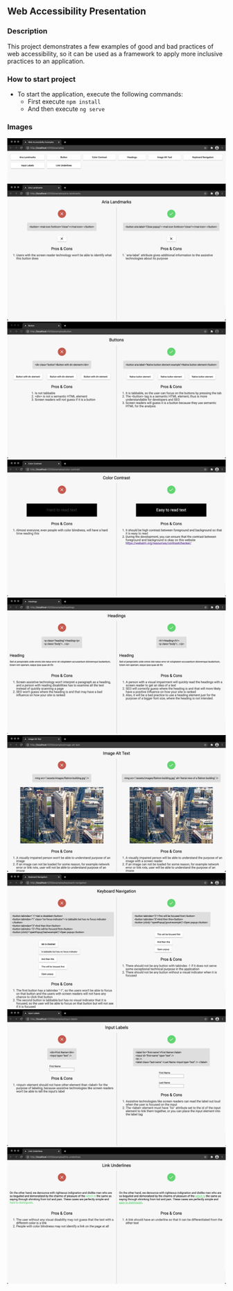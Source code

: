 ## Web Accessibility Presentation

### Description

This project demonstrates a few examples of good and bad practices of
web accessibility, so it can be used as a framework to apply more
inclusive practices to an application.

### How to start project

- To start the application, execute the following commands:
  - First execute `npm install`
  - And then execute `ng serve`

### Images

![Web accessibility examples](https://github.com/datomarjanidze/web-accessibility-presentation/blob/main/src/assets/images/examples/1-web-accessibility-examples.png?raw=true)
![Aria landmarks](https://github.com/datomarjanidze/web-accessibility-presentation/blob/main/src/assets/images/examples/2-aria-landmarks.png?raw=true)
![Buttons](https://github.com/datomarjanidze/web-accessibility-presentation/blob/main/src/assets/images/examples/3-buttons.png?raw=true)
![Color contrast](https://github.com/datomarjanidze/web-accessibility-presentation/blob/main/src/assets/images/examples/4-color-contrast.png?raw=true)
![Headings](https://github.com/datomarjanidze/web-accessibility-presentation/blob/main/src/assets/images/examples/5-headings.png?raw=true)
![Image alt text](https://github.com/datomarjanidze/web-accessibility-presentation/blob/main/src/assets/images/examples/6-image-alt-text.png?raw=true)
![Keyboard navigation](https://github.com/datomarjanidze/web-accessibility-presentation/blob/main/src/assets/images/examples/7-keyboard-navigation.png?raw=true)
![Input labels](https://github.com/datomarjanidze/web-accessibility-presentation/blob/main/src/assets/images/examples/8-input-labels.png?raw=true)
![Link underlines](https://github.com/datomarjanidze/web-accessibility-presentation/blob/main/src/assets/images/examples/9-link-underlines.png?raw=true)
